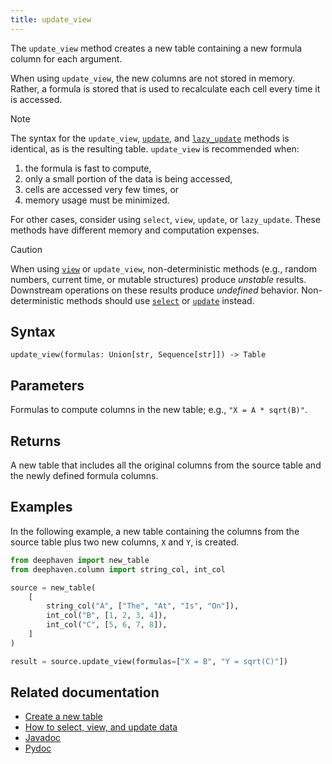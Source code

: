 ```yaml
---
title: update_view
---
```


The `update_view` method creates a new table containing a new formula column for each argument.

When using `update_view`, the new columns are not stored in memory. Rather, a formula is stored that is used to recalculate each cell every time it is accessed.

> [!NOTE]
> The syntax for the `update_view`, [`update`](./update.md), and [`lazy_update`](./lazy-update.md) methods is identical, as is the resulting table. `update_view` is recommended when:
>
> 1. the formula is fast to compute,
> 2. only a small portion of the data is being accessed,
> 3. cells are accessed very few times, or
> 4. memory usage must be minimized.
>
> For other cases, consider using `select`, `view`, `update`, or `lazy_update`. These methods have different memory and computation expenses.

> [!CAUTION]
> When using [`view`](./view.md) or `update_view`, non-deterministic methods (e.g., random numbers, current time, or mutable structures) produce _unstable_ results. Downstream operations on these results produce _undefined_ behavior. Non-deterministic methods should use [`select`](./select.md) or [`update`](./update.md) instead.

## Syntax

```
update_view(formulas: Union[str, Sequence[str]]) -> Table
```

## Parameters

<ParamTable>
<Param name="formulas" type="Union[str, Sequence[str]]">

Formulas to compute columns in the new table; e.g., `"X = A * sqrt(B)"`.

</Param>
</ParamTable>

## Returns

A new table that includes all the original columns from the source table and the newly defined formula columns.

## Examples

In the following example, a new table containing the columns from the source table plus two new columns, `X` and `Y`, is created.

```python order=source,result
from deephaven import new_table
from deephaven.column import string_col, int_col

source = new_table(
    [
        string_col("A", ["The", "At", "Is", "On"]),
        int_col("B", [1, 2, 3, 4]),
        int_col("C", [5, 6, 7, 8]),
    ]
)

result = source.update_view(formulas=["X = B", "Y = sqrt(C)"])
```

## Related documentation

- [Create a new table](../../../how-to-guides/new-and-empty-table.md#new_table)
- [How to select, view, and update data](../../../how-to-guides/use-select-view-update.md)
- [Javadoc](https://deephaven.io/core/javadoc/io/deephaven/api/TableOperations.html#updateView(java.lang.String...))
- [Pydoc](/core/pydoc/code/deephaven.table.html#deephaven.table.Table.update_view)
